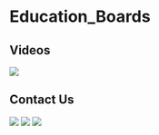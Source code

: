 # Education_Boards

Videos
-------------
[![](https://img.shields.io/badge/eBoard-AVR,PART_A-yellow)](https://youtu.be/-ttv7IQRaWA)

Contact Us
-------------
[![](https://img.shields.io/badge/E-Mail-yellow)](mailto:aKaReZa75@gmail.com)
[![](https://img.shields.io/badge/You-Tube-red)](https://www.youtube.com/@aKaReZa75)
[![](https://img.shields.io/badge/Linked-in-blue)](https://www.linkedin.com/in/akareza75)
